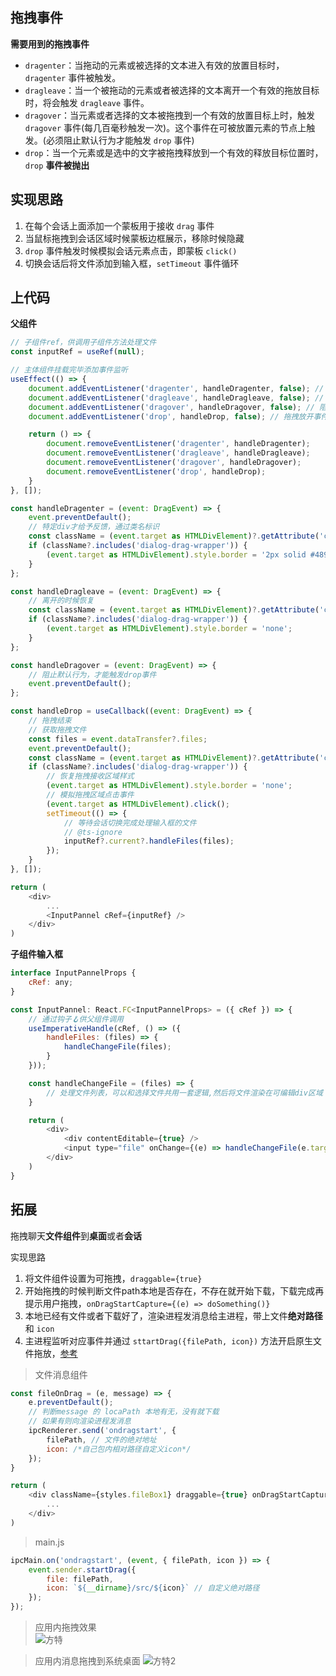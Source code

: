 ## 拖拽事件
**需要用到的拖拽事件**
- `dragenter`：当拖动的元素或被选择的文本进入有效的放置目标时， `dragenter` 事件被触发。
- `dragleave`：当一个被拖动的元素或者被选择的文本离开一个有效的拖放目标时，将会触发 `dragleave` 事件。
- `dragover`：当元素或者选择的文本被拖拽到一个有效的放置目标上时，触发 `dragover` 事件(每几百毫秒触发一次)。这个事件在可被放置元素的节点上触发。(必须阻止默认行为才能触发 `drop` 事件)
- `drop`：当一个元素或是选中的文字被拖拽释放到一个有效的释放目标位置时，`drop` **事件被抛出**

## 实现思路
1. 在每个会话上面添加一个蒙板用于接收 `drag` 事件
2. 当鼠标拖拽到会话区域时候蒙板边框展示，移除时候隐藏
3. `drop` 事件触发时候模拟会话元素点击，即蒙板 `click()` 
4. 切换会话后将文件添加到输入框，`setTimeout` 事件循环

## 上代码
**父组件**
```js
// 子组件ref，供调用子组件方法处理文件
const inputRef = useRef(null);

// 主体组件挂载完毕添加事件监听
useEffect(() => {
    document.addEventListener('dragenter', handleDragenter, false); // 拖拽时
    document.addEventListener('dragleave', handleDragleave, false); // 拖拽离开
    document.addEventListener('dragover', handleDragover, false); // 阻止默认事件去触发drop
    document.addEventListener('drop', handleDrop, false); // 拖拽放开事件

    return () => {
        document.removeEventListener('dragenter', handleDragenter);
        document.removeEventListener('dragleave', handleDragleave);
        document.removeEventListener('dragover', handleDragover);
        document.removeEventListener('drop', handleDrop);
    }
}, []);

const handleDragenter = (event: DragEvent) => {
    event.preventDefault();
    // 特定div才给予反馈，通过类名标识
    const className = (event.target as HTMLDivElement)?.getAttribute('class');
    if (className?.includes('dialog-drag-wrapper')) {
        (event.target as HTMLDivElement).style.border = '2px solid #4894f4';
    }
};

const handleDragleave = (event: DragEvent) => {
    // 离开的时候恢复
    const className = (event.target as HTMLDivElement)?.getAttribute('class');
    if (className?.includes('dialog-drag-wrapper')) {
        (event.target as HTMLDivElement).style.border = 'none';
    }
};

const handleDragover = (event: DragEvent) => {
    // 阻止默认行为，才能触发drop事件
    event.preventDefault();
};

const handleDrop = useCallback((event: DragEvent) => {
    // 拖拽结束
    // 获取拖拽文件
    const files = event.dataTransfer?.files;
    event.preventDefault();
    const className = (event.target as HTMLDivElement)?.getAttribute('class');
    if (className?.includes('dialog-drag-wrapper')) {
        // 恢复拖拽接收区域样式
        (event.target as HTMLDivElement).style.border = 'none';
        // 模拟拖拽区域点击事件
        (event.target as HTMLDivElement).click();
        setTimeout(() => {
            // 等待会话切换完成处理输入框的文件
            // @ts-ignore
            inputRef?.current?.handleFiles(files);
        });
    }
}, []);

return (
    <div>
        ...
        <InputPannel cRef={inputRef} />
    </div>
)
```
**子组件输入框**
```js
interface InputPannelProps {
    cRef: any;
}

const InputPannel: React.FC<InputPannelProps> = ({ cRef }) => {
    // 通过钩子🪝供父组件调用
    useImperativeHandle(cRef, () => ({
        handleFiles: (files) => {
            handleChangeFile(files);
        }
    }));

    const handleChangeFile = (files) => {
        // 处理文件列表，可以和选择文件共用一套逻辑,然后将文件渲染在可编辑div区域
    }

    return (
        <div>
            <div contentEditable={true} />
            <input type="file" onChange={(e) => handleChangeFile(e.target.files)}/>
        </div>
    )
}
```
## 拓展
拖拽聊天**文件组件**到**桌面**或者**会话** 

实现思路
1. 将文件组件设置为可拖拽，`draggable={true} `
2. 开始拖拽的时候判断文件path本地是否存在，不存在就开始下载，下载完成再提示用户拖拽，`onDragStartCapture={(e) => doSomething()}`
3. 本地已经有文件或者下载好了，渲染进程发消息给主进程，带上文件**绝对路径**和 `icon`
4. 主进程监听对应事件并通过 `sttartDrag({filePath, icon})` 方法开启原生文件拖放，[参考](https://www.electronjs.org/zh/docs/latest/tutorial/native-file-drag-drop)

> 文件消息组件
```js
const fileOnDrag = (e, message) => {
    e.preventDefault();
    // 判断message 的 locaPath 本地有无，没有就下载
    // 如果有则向渲染进程发消息
    ipcRenderer.send('ondragstart', {
        filePath, // 文件的绝对地址
        icon: /*自己包内相对路径自定义icon*/
    });
}

return (
    <div className={styles.fileBox1} draggable={true} onDragStartCapture={(e) => fileDragCopy(e, message)}>
        ...
    </div>      
)
```
> main.js
```js
ipcMain.on('ondragstart', (event, { filePath, icon }) => {
    event.sender.startDrag({
        file: filePath,
        icon: `${__dirname}/src/${icon}` // 自定义绝对路径
    });
});
```
> 应用内拖拽效果   
![方特](https://user-images.githubusercontent.com/22131908/157356871-9a26535c-8757-4c96-bb20-e76d52beb8c6.gif)

> 应用内消息拖拽到系统桌面
![方特2](https://user-images.githubusercontent.com/22131908/157357059-0275ce34-e28b-415a-bff7-ce16cac67924.gif)

